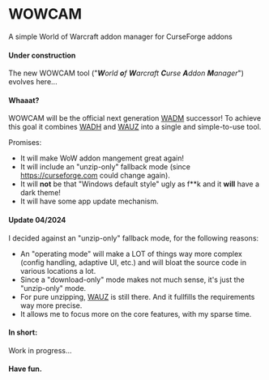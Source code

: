 # WOWCAM
A simple World of Warcraft addon manager for CurseForge addons

#### Under construction

The new WOWCAM tool ("_**W**orld **o**f **W**arcraft **C**urse **A**ddon **M**anager_") evolves here...

#### Whaaat?

WOWCAM will be the official next generation [WADM](https://github.com/MBODM/WADM) successor! To achieve this goal it combines [WADH](https://github.com/MBODM/WADH) and [WAUZ](https://github.com/MBODM/WAUZ) into a single and simple-to-use tool.

Promises:
- It will make WoW addon mangement great again!
- It will include an "unzip-only" fallback mode (since https://curseforge.com could change again).
- It will **not** be that "Windows default style" ugly as f**k and it **will** have a dark theme!
- It will have some app update mechanism.

#### Update 04/2024

I decided against an "unzip-only" fallback mode, for the following reasons:
- An "operating mode" will make a LOT of things way more complex (config handling, adaptive UI, etc.) and will bloat the source code in various locations a lot.
- Since a "download-only" mode makes not much sense, it's just the "unzip-only" mode.
- For pure unzipping, [WAUZ](https://github.com/MBODM/WAUZ) is still there. And it fullfills the requirements way more precise.
- It allows me to focus more on the core features, with my sparse time.

#### In short:

Work in progress...

#### Have fun.

